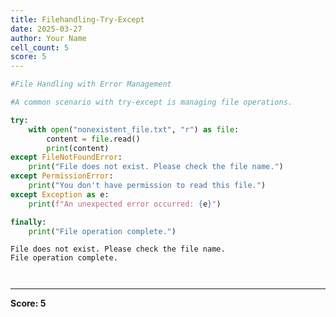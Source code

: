 ```yaml
---
title: Filehandling-Try-Except
date: 2025-03-27
author: Your Name
cell_count: 5
score: 5
---
```


```python
#File Handling with Error Management
```


```python
#A common scenario with try-except is managing file operations.
```


```python
try:
    with open("nonexistent_file.txt", "r") as file:
        content = file.read()
        print(content)
except FileNotFoundError:
    print("File does not exist. Please check the file name.")
except PermissionError:
    print("You don't have permission to read this file.")
except Exception as e:
    print(f"An unexpected error occurred: {e}")

finally:
    print("File operation complete.")
```

    File does not exist. Please check the file name.
    File operation complete.



```python

```


```python

```


---
**Score: 5**
